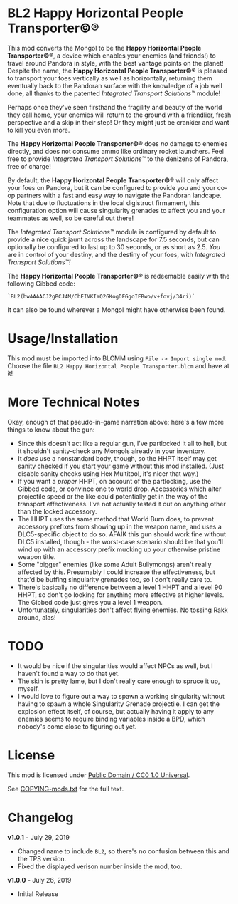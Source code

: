 BL2 Happy Horizontal People Transporter©®
=========================================

This mod converts the Mongol to be the **Happy Horizontal People
Transporter©®**, a device which enables your enemies (and friends!)
to travel around Pandora in style, with the best vantage points on
the planet!  Despite the name, the **Happy Horizontal People Transporter©®**
is pleased to transport your foes vertically as well as horizontally,
returning them eventually back to the Pandoran surface with the knowledge
of a job well done, all thanks to the patented *Integrated Transport
Solutions™* module!

Perhaps once they've seen firsthand the fragility and beauty of the
world they call home, your enemies will return to the ground with a
friendlier, fresh perspective and a skip in their step!  Or they
might just be crankier and want to kill you even more.

The **Happy Horizontal People Transporter©®** does *no* damage to enemies
directly, and does not consume ammo like ordinary rocket launchers.
Feel free to provide *Integrated Transport Solutions™* to the denizens
of Pandora, free of charge!

By default, the **Happy Horizontal People Transporter©®** will only
affect your foes on Pandora, but it can be configured to provide you and
your co-op partners with a fast and easy way to navigate the Pandoran
landcape.  Note that due to fluctuations in the local digistruct firmament,
this configuration option will cause singularity grenades to affect you and
your teammates as well, so be careful out there!

The *Integrated Transport Solutions™* module is configured by default to
provide a nice quick jaunt across the landscape for 7.5 seconds, but can
optionally be configured to last up to 30 seconds, or as short as 2.5.
*You* are in control of your destiny, and the destiny of your foes, with
*Integrated Transport Solutions™!*

The **Happy Horizontal People Transporter©®** is redeemable easily with
the following Gibbed code:

    `BL2(hwAAAACJ2gBCJ4M/ChEIVKIYQ2GKogDFGgoIFBwo/v+fovj/34ri)`

It can also be found wherever a Mongol might have otherwise been found.

Usage/Installation
==================

This mod must be imported into BLCMM using `File -> Import single mod`.
Choose the file `BL2 Happy Horizontal People Transporter.blcm` and have at it!

More Technical Notes
====================

Okay, enough of that pseudo-in-game narration above; here's a few more
things to know about the gun:

- Since this doesn't act like a regular gun, I've partlocked it all to
  hell, but it shouldn't sanity-check any Mongols already in your inventory.
- It *does* use a nonstandard body, though, so the HHPT itself may get
  sanity checked if you start your game without this mod installed.  (Just
  disable sanity checks using Hex Multitool, it's nicer that way.)
- If you want a *proper* HHPT, on account of the partlocking, use the
  Gibbed code, or convince one to world drop.  Accessories which alter
  projectile speed or the like could potentially get in the way of the
  transport effectiveness.  I've not actually tested it out on anything
  other than the locked accessory.
- The HHPT uses the same method that World Burn does, to prevent accessory
  prefixes from showing up in the weapon name, and uses a DLC5-specific
  object to do so.  AFAIK this gun should work fine without DLC5 installed,
  though - the worst-case scenario should be that you'll wind up with an
  accessory prefix mucking up your otherwise pristine weapon title.
- Some "bigger" enemies (like some Adult Bullymongs) aren't really affected
  by this.  Presumably I could increase the effectiveness, but that'd be
  buffing singularity grenades too, so I don't really care to.
- There's basically no difference between a level 1 HHPT and a level 90
  HHPT, so don't go looking for anything more effective at higher levels.
  The Gibbed code just gives you a level 1 weapon.
- Unfortunately, singularities don't affect flying enemies.  No tossing
  Rakk around, alas!

TODO
====

- It would be nice if the singularities would affect NPCs as well, but
  I haven't found a way to do that yet.
- The skin is pretty lame, but I don't really care enough to spruce it up,
  myself.
- I would love to figure out a way to spawn a working singularity without
  having to spawn a whole Singularity Grenade projectile.  I can get the
  explosion effect itself, of course, but actually having it apply to any
  enemies seems to require binding variables inside a BPD, which nobody's
  come close to figuring out yet.

License
=======

This mod is licensed under
[Public Domain / CC0 1.0 Universal](https://creativecommons.org/publicdomain/zero/1.0/).

See [COPYING-mods.txt](../COPYING-mods.txt) for the full text.

Changelog
=========

**v1.0.1** - July 29, 2019
 * Changed name to include `BL2`, so there's no confusion between this and
   the TPS version.
 * Fixed the displayed verison number inside the mod, too.

**v1.0.0** - July 26, 2019
 * Initial Release
